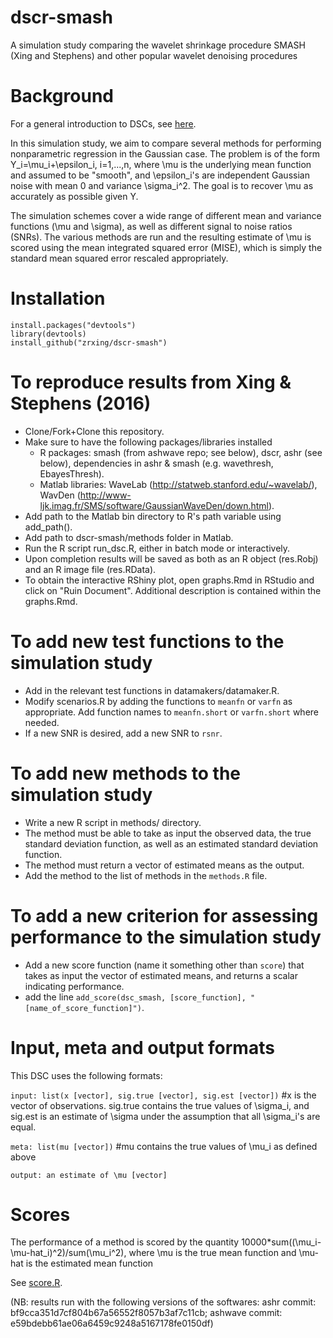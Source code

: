 # dscr-smash
A simulation study comparing the wavelet shrinkage procedure SMASH (Xing and Stephens) and other popular wavelet denoising procedures

# Background 

For a general introduction to DSCs, see [here](https://github.com/stephens999/dscr/blob/master/intro.md).

In this simulation study, we aim to compare several methods for performing nonparametric regression in the Gaussian case. The problem is of the form Y_i=\mu_i+\epsilon_i, i=1,...,n, where \mu is the underlying mean function and assumed to be "smooth", and \epsilon_i's are independent Gaussian noise with mean 0 and variance \sigma_i^2. The goal is to recover \mu as accurately as possible given Y.

The simulation schemes cover a wide range of different mean and variance functions (\mu and \sigma), as well as different signal to noise ratios (SNRs). The various methods are run and the resulting estimate of \mu is scored using the mean integrated squared error (MISE), which is simply the standard mean squared error rescaled appropriately.

# Installation

```
install.packages("devtools")
library(devtools)
install_github("zrxing/dscr-smash")
```


# To reproduce results from Xing & Stephens (2016)

* Clone/Fork+Clone this repository.
* Make sure to have the following packages/libraries installed
	* R packages: smash (from ashwave repo; see below), dscr, ashr (see below), dependencies in ashr & smash (e.g. wavethresh, EbayesThresh).
	* Matlab libraries: WaveLab (http://statweb.stanford.edu/~wavelab/), WavDen (http://www-ljk.imag.fr/SMS/software/GaussianWaveDen/down.html).
* Add path to the Matlab bin directory to R's path variable using add_path(). 
* Add path to dscr-smash/methods folder in Matlab.
* Run the R script run_dsc.R, either in batch mode or interactively.
* Upon completion results will be saved as both as an R object (res.Robj) and an R image file (res.RData). 
* To obtain the interactive RShiny plot, open graphs.Rmd in RStudio and click on "Ruin Document". Additional description is contained within the graphs.Rmd.


# To add new test functions to the simulation study

* Add in the relevant test functions in datamakers/datamaker.R.
* Modify scenarios.R by adding the functions to ```meanfn``` or ```varfn``` as appropriate. Add function names to ```meanfn.short``` or ```varfn.short``` where needed.
* If a new SNR is desired, add a new SNR to ```rsnr```.

# To add new methods to the simulation study

* Write a new R script in methods/ directory.
* The method must be able to take as input the observed data, the true standard deviation function, as well as an estimated standard deviation function.
* The method must return a vector of estimated means as the output.
* Add the method to the list of methods in the `methods.R` file.

# To add a new criterion for assessing performance to the simulation study

* Add a new score function (name it something other than ```score```) that takes as input the vector of estimated means, and returns a scalar indicating performance.
* add the line ```add_score(dsc_smash, [score_function], "[name_of_score_function]")```.


# Input, meta and output formats

This DSC uses the following formats:

`input: list(x [vector], sig.true [vector], sig.est [vector])` #x is the vector of observations. sig.true contains the true values of \sigma_i, and sig.est is an estimate of \sigma under the assumption that all \sigma_i's are equal.

`meta: list(mu [vector])` #mu contains the true values of \mu_i as defined above


`output: an estimate of \mu [vector]` 


# Scores

The performance of a method is scored by the quantity 10000*sum((\mu_i-\mu-hat_i)^2)/sum(\mu_i^2), where \mu is the true mean function and \mu-hat is the estimated mean function

See [score.R](score.R).




(NB: results run with the following versions of the softwares:
ashr commit: bf9cca351d7cf804b67a56552f8057b3af7c11cb;
ashwave commit: e59bdebb61ae06a6459c9248a5167178fe0150df)

